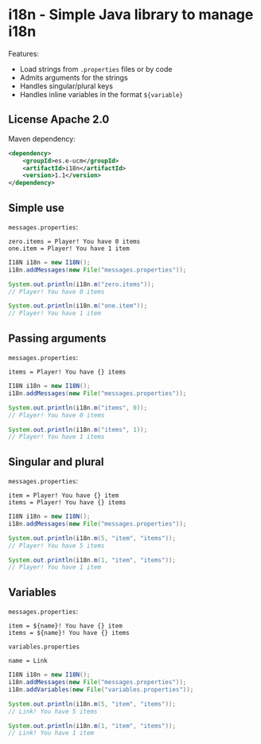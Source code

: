 # i18n - Simple Java library to manage i18n

Features:

* Load strings from `.properties` files or by code
* Admits arguments for the strings
* Handles singular/plural keys
* Handles inline variables in the format `${variable}`

## License Apache 2.0

Maven dependency:

```xml
<dependency>
    <groupId>es.e-ucm</groupId>
    <artifactId>i18n</artifactId>
    <version>1.1</version>
</dependency>
```

## Simple use

`messages.properties`:

```
zero.items = Player! You have 0 items
one.item = Player! You have 1 item
```

```java
I18N i18n = new I18N();
i18n.addMessages(new File("messages.properties"));

System.out.println(i18n.m("zero.items"));
// Player! You have 0 items

System.out.println(i18n.m("one.item"));
// Player! You have 1 item
```

## Passing arguments

`messages.properties`:

```
items = Player! You have {} items
```

```java
I18N i18n = new I18N();
i18n.addMessages(new File("messages.properties"));

System.out.println(i18n.m("items", 0));
// Player! You have 0 items

System.out.println(i18n.m("items", 1));
// Player! You have 1 items
```

## Singular and plural
`messages.properties`:

```
item = Player! You have {} item
items = Player! You have {} items
```

```java
I18N i18n = new I18N();
i18n.addMessages(new File("messages.properties"));

System.out.println(i18n.m(5, "item", "items"));
// Player! You have 5 items

System.out.println(i18n.m(1, "item", "items"));
// Player! You have 1 item
```

## Variables

`messages.properties`:

```
item = ${name}! You have {} item
items = ${name}! You have {} items
```

`variables.properties`

```
name = Link
```

```java
I18N i18n = new I18N();
i18n.addMessages(new File("messages.properties"));
i18n.addVariables(new File("variables.properties"));

System.out.println(i18n.m(5, "item", "items"));
// Link! You have 5 items

System.out.println(i18n.m(1, "item", "items"));
// Link! You have 1 item
```

